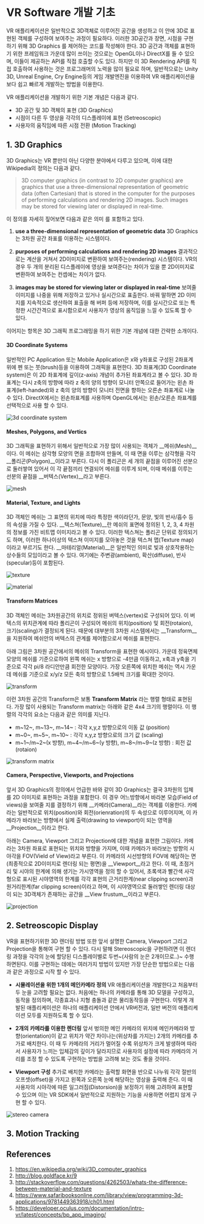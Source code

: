 # VR Software 개발 기초

VR 애플리케이션은 일반적으로 3D객체로 이루어진 공간을 생성하고 이 안에 3D로 표현된 객체를 구성하여 보여주는 과정이 필요하다. 이러한 3D공간과 장면, 시점을 구현하기 위해 3D Graphics 를 제어하는 코드를 작성해야 한다. 3D 공간과 객체를 표현하기 위한 프레임워크 가운데 많이 쓰이는 것으로는 OpenGL이나 DirectX를 들 수 있으며, 이들이 제공하는 API를 직접 호출할 수도 있다. 하지만 이 3D Rendering API를 직접 호출하여 사용하는 것은 프로그래머의 노력을 많이 필요로 하며, 일반적으로는 Unity 3D, Unreal Engine, Cry Engine등의 게임 개발엔진을 이용하여 VR 애플리케이션을 보다 쉽고 빠르게 개발하는 방법을 이용한다.

VR 애플리케이션을 개발하기 위한 기본 개념은 다음과 같다.

* 3D 공간 및 3D 객체의 표현 (3D Graphics)
* 시점이 다른 두 영상을 각각의 디스플레이에 표현 (Setreoscopic)
* 사용자의 움직임에 따른 시점 전환 (Motion Tracking)

## 1. 3D Graphics

3D Graphics는 VR 뿐만이 아닌 다양한 분야에서 다루고 있으며, 이에 대한 Wikipedia의 정의는 다음과 같다.

> 3D computer graphics (in contrast to 2D computer graphics) are graphics that use a three-dimensional representation of geometric data (often Cartesian) that is stored in the computer for the purposes of performing calculations and rendering 2D images. Such images may be stored for viewing later or displayed in real-time. 

이 정의를 자세히 짚어보면 다음과 같은 의미 를 포함하고 있다.

1. __use a three-dimensional representation of geometric data__
 3D Graphics는 3차원 공간 좌표를 이용하는 시스템이다.
 
2. __purposes of performing calculations and rendering 2D images__
 결과적으로는 계산을 거쳐서 2D이미지로 변환하여 보여주는(rendering) 시스템이다. VR의 경우 두 개의 분리된 디스플레이에 영상을 보여준다는 차이가 있을 뿐 2D이미지로 변환하여 보여주는 컨셉에는 차이가 없다.
 
3. __images may be stored for viewing later or displayed in real-time__
 보여줄 이미지를 나중을 위해 저장하고 있거나 실시간으로 표출한다. 바꿔 말하면 2D 이미지를 지속적으로 생산하여 표출을 해 버퍼 등에 저장하며, 이를 실시간으로 또는 특정한 시간간격으로 표시함으로서 사용자가 영상의 움직임을 느낄 수 있도록 할 수 있다.

이어지는 항목은 3D 그래픽 프로그래밍을 하기 위한 기본 개념에 대한 간략한 소개이다.

#### 3D Coordinate Systems
일반적인 PC Application 또는 Mobile Application은 x와 y좌표로 구성된 2좌표계 위에 펜 또는 붓(brush)등을 이용하여 그래픽을 표현한다. 3D 좌표계(3D Coordinate system)은 이 2D 좌표계에 깊이(z-axis) 개념이 추가된 좌표계라고 볼 수 있다. 3D 좌표계는 다시 z축의 방향에 따라 z 축의 양의 방향이 모니터 안쪽으로 들어가는 왼손 좌표계(left-handed)와 z 축의 양의 방향이 모니터 전면을 향하는 오른손 좌표계로 나눌 수 있다. DirectX에서는 왼손좌표계를 사용하며 OpenGL에서는 왼손/오른손 좌표계를 선택적으로 사용 할 수 있다.

![3d coordinate system](http://cfile1.uf.tistory.com/image/185C09364F2D6E80048360)

#### Meshes, Polygons, and Vertics

3D 그래픽을 표현하기 위해서 일반적으로 가장 많이 사용되는 객체가 __메쉬(Mesh)__이다. 이 메쉬는 삼각형 모양의 면을 조합하여 만들며, 이 때 면을 이루는 삼각형을 각각 __폴리곤(Polygon)__이라고 부른다. 다시 이 폴리곤은 세 개의 끝점을 이루어진 선분으로 둘러쌓여 있어서 이 각 끝점끼리 연결되어 메쉬를 이루게 되며, 이때 메쉬를 이루는 선분의 끝점을 __버텍스(Vertex)__라고 부른다.

![mesh](http://cfile9.uf.tistory.com/image/1370A3344F2D42D4111D17)

#### Material, Texture, and Lights
3D 객체인 메쉬는 그 표면의 위치에 따라 특정한 색이라던가, 문양, 빛의 반사/흡수 등의 속성을 가질 수 있다. __텍스쳐(Texture)__란 메쉬의 표면에 정의된 1, 2, 3, 4 차원의 정보를 가진 비트맵 이미지라고 볼 수 있다. 이러한 텍스쳐는 폴리곤 단위로 정의되기도 하며, 이러한 하나이상의 텍스쳐 이미지를 모아놓은 것을 텍스쳐 맵(Texture map)이라고 부르기도 한다. __마테리얼(Material)__은 일반적인 의미로 빛과 상호작용하는 상수들의 모임이라고 볼 수 있다. 여기에는 주변광(ambient), 확산(diffuse), 반사(specular)등이 포함된다.

![texture](http://img.tfd.com/cde/TEXTMAP.GIF)

![material](http://lh5.ggpht.com/_QLwms0mVa4w/Sfn4HH_HGxI/AAAAAAAAAS4/ZpGr11BjJVk/component.jpg)

#### Transform Matrices

3D 객체인 메쉬는 3차원공간의 위치로 정위된 버텍스(vertex)로 구성되어 있다. 이 버텍스의 위치관계에 따라 폴리곤이 구성되어 메쉬의 위치(position) 및 회전(rotaion), 크기(scaling)가 결정되게 된다. 때문에 대부분의 3차원 시스템에서는 __Transform__을 지원하여 메쉬안의 버텍스의 관계를 제어함으로서 메쉬를 표현한다. 

아래 그림은 3차원 공간에서의 메쉬의 Transform을 표현한 예시이다. 가운데 정육면체 모양의 메쉬를 기준으로하여 왼쪽 메쉬는 x 방향으로 -4만큼 이동하고, x축과 y축을 기준으로 각각 pi/8 라디안만큼 회전한 모양이다.  가장 오른쪽에 위치한 메쉬는 역시 가운데 메쉬를 기준으로 x/y/z 모든 축의 방향으로 1.5배씩 크기를 확대한 것이다.

![transform](https://www.safaribooksonline.com/library/view/programming-3d-applications/9781449363918/figs/p3da_0105.png)

이런 3차원 공간의 Transform은 보통 __Transform Matrix__ 라는 행렬 형태로 표현된다. 가장 많이 사용되는 Transform matrix는 아래와 같은 4x4 크기의 행렬이다. 이 행렬의 각각의 요소는 다음과 같은 의미를 지닌다.

* m~12~, m~13~, m~14~ : 각각 x,y,z 방향으로의 이동 값 (position)
* m~0~, m~5~, m~10~ : 각각 x,y,z 방향으로의 크기 값 (scaling)
* m~1~/m~2~(x 방향), m~4~/m~6~(y 방향), m~8~/m~9~(z 방향) : 회전 값 (rotaion)

![transform matrix](https://www.safaribooksonline.com/library/view/programming-3d-applications/9781449363918/figs/p3da_0106.png)

#### Camera, Perspective, Viewports, and Projections

앞서 3D Graphics의 정의에서 언급한 바와 같이 3D Graphics는 결국 3차원의 입체를 2D 이미지로 표현하는 과정을 포함한다. 이 경우 어느방향에서 바라본 모습(Field of views)을 보여줄 지를 결정하기 위해 __카메라(Camera)__라는 객제를 이용한다. 카메라는 일반적으로 위치(position)와 회전(orienration)의 두 속성으로 이루어지며, 이 카메라가 바라보는 방향에서 실제 출력(drawing to viewport)이 되는 영역을 __Projection__이라고 한다.

아래는 Camera, Viewport 그리고 Projection에 대한 개념을 표현한 그림이다. 카메라는 3차원 좌표로 표현되는 위치와 방향을 가지며, 이때 카메라가 바라보는 방향의 시야각을 FOV(Vield of View)라고 부른다. 이 카메라의 시선방향의 FOV에 해당하는 면(최종적으로 2D이미지로 렌더링 되는 평면)을 __Viewport__라고 한다. 이 때, 초점거리 및 시야의 한계에 의해 생기는 가시영역을 정의 할 수 있어서, 초록색과 빨간색 사각형으로 표시된 시야영역의 한계를 각각 표현의 근거리한계(near clipping screen)과 원거리한계(far clipping screen)이라고 하며, 이 시야영역으로 둘러쌓인 렌더링 대상이 되는 3D객체가 존재하는 공간을 __View frustum__이라고 부른다.

![projection](https://www.safaribooksonline.com/library/view/programming-3d-applications/9781449363918/figs/p3da_0107.png)

## 2. Setreoscopic Display
VR을 표현하기위한 3D 렌더링 방법 또한 앞서 설명한 Camera, Viewport 그리고 Projection을 통해여 구현 할 수 있다. 다시 말해 Stereoscopic을 구현하려면 이 렌더링 과정을 각각의 눈에 할당된 디스플레이별로 두번~(사람의 눈은 2개이므로..)~ 수행하면된다. 이를 구현하는 데에는 여러가지 방법이 있지만 가장 단순한 방법으로는 다음과 같은 과정으로 시작 할 수 있다.

* __시뮬레이션을 위한 1개의 메인카메라 정의__
 VR 애플리케이션을 개발한다고 처음부터 두 눈을 고려할 필요는 없다. 처음에는 하나의 카메라를 통해 3D 모델을 구성하고, 동작을 정의하며, 각종효과나 지형 충돌과 같은 물리동작등을 구현한다. 이렇게 개발된 애플리케이션은 하나의 애플리케이션 안에서 VR버전과, 일반 버전의 애플리케이션 모두를 지원하도록 할 수 있다.

* __2개의 카메라를 이용한 렌더링__
 앞서 벙의한 메인 카메라의 위치에 메인카메라와 방향(orientation)이 같고 위치가 약간 차이나는(위상차를 가지는) 2개의 카메라를 추가로 배치한다. 이 때 두 카메라의 거리가 멀어질 수록 위상차가 크게 발생하며 따라서 사용자가 느끼는 입체감의 깊이가 달라지므로 사용자의 설정에 따라 카메라의 거리를 조정 할 수 있도록 구현하는 방법을 고려해 보는 것도 좋을 것이다.

* __Viewport 구성__
 추가로 배치한 카메라는 출력할 화면을 반으로 나누워 각각 절반의 오프셋(offset)을 가지고 왼쪽과 오른쪽 눈에 해당하는 영상을 출력해 준다. 이 때 사용자의 시야각에 따른 일그러짐(Distorsion)을 보정하기 위해 고려하여 표현할 수 있으며 이는 VR SDK에서 일반적으로 지원하는 기능을 사용하면 어렵지 않게 구현 할 수 있다.

![stereo camera](https://developer.oculus.com/images/documentation/intro-vr/latest/inter-camera-distance.png)

## 3. Motion Tracking

## References
1. https://en.wikipedia.org/wiki/3D_computer_graphics
2. http://blog.goldface.kr/9
3. http://stackoverflow.com/questions/4262503/whats-the-difference-between-material-and-texture
4. https://www.safaribooksonline.com/library/view/programming-3d-applications/9781449363918/ch01.html
5. https://developer.oculus.com/documentation/intro-vr/latest/concepts/bp_app_imaging/